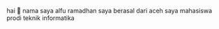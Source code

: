 hai 👋 nama saya alfu ramadhan
saya berasal dari aceh 
saya mahasiswa 
prodi teknik informatika 

<!---
ramadhan0191/ramadhan0191 is a ✨ special ✨ repository because its `README.md` (this file) appears on your GitHub profile.
You can click the Preview link to take a loo
